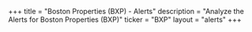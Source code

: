 +++
title = "Boston Properties (BXP) - Alerts"
description = "Analyze the Alerts for Boston Properties (BXP)"
ticker = "BXP"
layout = "alerts"
+++

